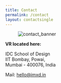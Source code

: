 ```yaml
---
title: Contact
permalink: /contact
layout: contactsingle
---
```


<figure class="align-center" style="width:100%;">
  <img src="{{ site.url }}{{ site.baseurl }}/assets/img/about/contact.jpg" alt="contact_banner">
</figure> 

**VR located here:**

IDC School of Design  
IIT Bombay, Powai,  
Mumbai - 400076, India  

Mail: <a href="mailto:hello@imxd.in?subject=Hello IMXD team!">hello@imxd.in</a>
